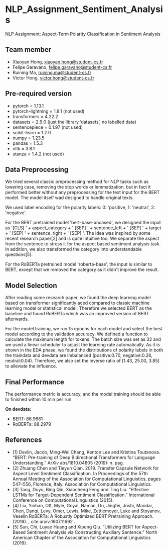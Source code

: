# NLP_Assignment_Sentiment_Analysis
NLP Assignment: Aspect-Term Polarity Classification in Sentiment Analysis
## Team member
- Xiaoyan Hong, xiaoyan.hong@student-cs.fr
- Felipe Garavano, felipe.garavano@student-cs.fr
- Ruining Ma, ruining.ma@student-cs.fr
- Victor Hong, victor.hong@student-cs.fr

## Pre-required version
- pytorch = 1.13.1
- pytorch-lightning = 1.8.1 (not used)
- transformers = 4.22.2
- datasets = 2.9.0 (just the library ‘datasets’, no labelled data)
- sentencepiece = 0.1.97 (not used)
- scikit-learn = 1.2.0
- numpy = 1.23.5
- pandas = 1.5.3
- nltk = 3.8.1
- stanza = 1.4.2 (not used)

## Data Preprocessing
We tried several classic preprocessing method for NLP tasks such as lowering case, removing the stop words or lemmatization, but in fact it performed better without any preprocessing for the text input for the BERT model. The model itself wad designed to handle original texts.

We used label encoding for the polarity labels: 0: 'positive, 1: 'neutral', 2: 'negative'.

For the BERT pretrained model 'bert-base-uncased', we designed the input as '[CLS] ' + aspect_category + ' [SEP] ' + sentence_left + ' [SEP] ' + target + ' [SEP] ' + sentence_right + ' [SEP] '. The idea was inspired by some recent research paper[2] and is quite intuitive too. We separate the aspect from the sentence to stress it for the aspect based sentiment analysis task. In addition, we also transformed the category into understandable questions[5].

For the RoBERTa pretrained model 'roberta-base', the input is similar to BERT, except that we removed the category as it didn't improve the result.

## Model Selection
After reading some research paper, we found the deep learning model based on transformer significantly aced compared to classic machine learning model or statistical model. Therefore we selected BERT as the baseline and found RoBERTa which was an improved version of BERT afterwards.

For the model training, we run 15 epochs for each model and select the best model according to the validation accuracy. We defined a function to calculate the maximum length for tokens. The batch size was set as 32 and we used a linear scheduler to adjust the learning rate automatically. As it is shown in the EDA phase, we found the distributions of polarity labels in both the traindata and devdata are imbalanced (positive:0.70, negative:0.26, neutral:0.04). Therefore, we also set the inverse ratio of [1.43, 25.00, 3.85] to alleviate the influence.

## Final Performance
The performance metric is accuracy, and the model training should be able to finished within 10 min per run.

**On devdata:**
- BERT: 86.9681 
- RoBERTa: 88.2979

## References
- [1] Devlin, Jacob, Ming-Wei Chang, Kenton Lee and Kristina Toutanova. “BERT: Pre-training of Deep Bidirectional Transformers for Language Understanding.” ArXiv abs/1810.04805 (2019): n. pag.
- [2] Zhuang Chen and Tieyun Qian. 2019. Transfer Capsule Network for Aspect Level Sentiment Classification. In Proceedings of the 57th Annual Meeting of the Association for Computational Linguistics, pages 547–556, Florence, Italy. Association for Computational Linguistics.
- [3] Tang, Duyu, Bing Qin, Xiaocheng Feng and Ting Liu. “Effective LSTMs for Target-Dependent Sentiment Classification.” International Conference on Computational Linguistics (2015).
- [4] Liu, Yinhan, Ott, Myle, Goyal, Naman, Du, Jingfei, Joshi, Mandar, Chen, Danqi, Levy, Omer, Lewis, Mike, Zettlemoyer, Luke and Stoyanov, Veselin RoBERTa: A Robustly Optimized BERT Pretraining Approach. (2019). , cite arxiv:1907.11692 .
- [5] Sun, Chi, Luyao Huang and Xipeng Qiu. “Utilizing BERT for Aspect-Based Sentiment Analysis via Constructing Auxiliary Sentence.” North American Chapter of the Association for Computational Linguistics (2019).
